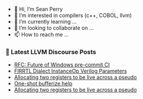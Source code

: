 - 👋 Hi, I’m Sean Perry
- 👀 I’m interested in compilers (c++, COBOL, llvm)
- 🌱 I’m currently learning ...
- 💞️ I’m looking to collaborate on ...
- 📫 How to reach me ...

<!---
s66perry/s66perry is a ✨ special ✨ repository because its `README.md` (this file) appears on your GitHub profile.
You can click the Preview link to take a look at your changes.
--->
### 📕 Latest LLVM Discourse Posts

<!-- DISCOURSE-LLVM:START -->
- [RFC: Future of Windows pre-commit CI](https://discourse.llvm.org/t/rfc-future-of-windows-pre-commit-ci/76840?page=4#post_73)
- [FIRRTL Dialect InstanceOp Verilog Parameters](https://discourse.llvm.org/t/firrtl-dialect-instanceop-verilog-parameters/77770#post_1)
- [Allocating two registers to be live across a pseudo](https://discourse.llvm.org/t/allocating-two-registers-to-be-live-across-a-pseudo/77768#post_2)
- [One-shot bufferize help](https://discourse.llvm.org/t/one-shot-bufferize-help/77769#post_1)
- [Allocating two registers to be live across a pseudo](https://discourse.llvm.org/t/allocating-two-registers-to-be-live-across-a-pseudo/77768#post_1)
<!-- DISCOURSE-LLVM:END -->
